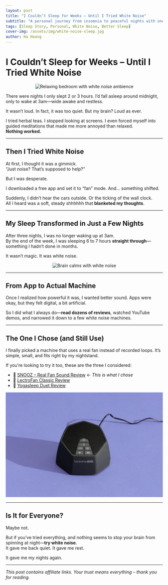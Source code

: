 ```yaml
---
layout: post
title: "I Couldn’t Sleep for Weeks – Until I Tried White Noise"
subtitle: "A personal journey from insomnia to peaceful nights with one simple sound."
tags: [Sleep Story, Personal, White Noise, Better Sleep]
cover-img: /assets/img/white-noise-sleep.jpg
author: Ha Hoang
---
```


# I Couldn’t Sleep for Weeks – Until I Tried White Noise

<div style="text-align:center;">
  <img src="/assets/img/cozy-bedroom-white-noise.jpg" alt="Relaxing bedroom with white noise ambience" width="600" />
</div>

There were nights I only slept 2 or 3 hours. I’d fall asleep around midnight, only to wake at 3am—wide awake and restless.

It wasn’t loud. In fact, it was too quiet. But my brain? Loud as ever.

I tried herbal teas. I stopped looking at screens. I even forced myself into guided meditations that made me more annoyed than relaxed.  
**Nothing worked.**

---

## Then I Tried White Noise

At first, I thought it was a gimmick.  
“Just noise? That’s supposed to help?”

But I was desperate.

I downloaded a free app and set it to “fan” mode. And… something shifted.

Suddenly, I didn’t hear the cars outside. Or the ticking of the wall clock.  
All I heard was a soft, steady shhhhhh that **blanketed my thoughts**.

---

## My Sleep Transformed in Just a Few Nights

After three nights, I was no longer waking up at 3am.  
By the end of the week, I was sleeping 6 to 7 hours **straight through**—something I hadn’t done in months.

It wasn’t magic. It was white noise.

<div style="text-align:center;">
  <img src="/assets/img/brain-response-white-noise.jpg" alt="Brain calms with white noise" width="600" />
</div>

---

## From App to Actual Machine

Once I realized how powerful it was, I wanted better sound. Apps were okay, but they felt digital, a bit artificial.

So I did what I always do—**read dozens of reviews**, watched YouTube demos, and narrowed it down to a few white noise machines.

---

## The One I Chose (and Still Use)

I finally picked a machine that uses a real fan instead of recorded loops. It’s simple, small, and fits right by my nightstand.

If you’re looking to try it too, these are the three I considered:

- 🔗 [SNOOZ – Real Fan Sound Review](/2025-05-13-snooz-review/) ← *This is what I chose*
- 🔗 [LectroFan Classic Review](/2025-05-14-lectrofan-classic-review/)
- 🔗 [Yogasleep Duet Review](/2025-05-13-yogasleep-duet-review/)

<div style="text-align:center;">
  <img src="/assets/img/white-noise-machine-bedroom.jpg" alt="Popular white noise machine on nightstand" width="600" />
</div>

---

## Is It for Everyone?

Maybe not.

But if you’ve tried everything, and nothing seems to stop your brain from spinning at night—**try white noise**.  
It gave me back quiet. It gave me rest.

It gave me my nights again.

---

*This post contains affiliate links. Your trust means everything – thank you for reading.*
